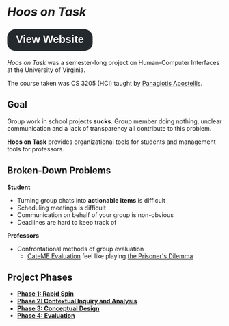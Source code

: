# *Hoos on Task*

<svg xmlns="http://www.w3.org/2000/svg" viewBox="0 0 64 16" width="200" height="60">
  <style>
    .btn-background {
      fill: #24292e;
    }
    .btn-text {
      fill: #fff;
      font-family: Arial, sans-serif;
      font-size: 8px;
      font-weight: bold;
      text-anchor: middle;
      alignment-baseline: middle;
    }
  </style>
  <a href="https://wkaisertexas.github.io/HoosOnTask/">
    <rect class="btn-background" x="0" y="0" width="64" height="16" rx="6" />
    <text class="btn-text" x="32" y="8">View Website</text>
  </a>
</svg>

*Hoos on Task* was a semester-long project on Human-Computer Interfaces at the University of Virginia.

The course taken was CS 3205 (HCI) taught by [Panagiotis Apostellis](https://engineering.virginia.edu/faculty/panagiotis-apostolellis).

## Goal

Group work in school projects **sucks**. Group member doing nothing, unclear communication and a lack of transparency all contribute to this problem. 

**Hoos on Task** provides organizational tools for students and management tools for professors. 

## Broken-Down Problems

**Student**

- Turning group chats into **actionable items** is difficult
- Scheduling meetings is difficult
- Communication on behalf of your group is non-obvious
- Deadlines are hard to keep track of

**Professors**

- Confrontational methods of group evaluation
    - [CateME Evaluation](https://info.catme.org/features/peer-evaluation/) feel like playing [the Prisoner's Dilemma](https://en.wikipedia.org/wiki/Prisoner%27s_dilemma)

## Project Phases

- **[Phase 1: Rapid Spin](https://wkaisertexas.github.io/HoosOnTask//phase-1.md)**
- **[Phase 2: Contextual Inquiry and Analysis](https://wkaisertexas.github.io/HoosOnTask//phase-2.md)**
- **[Phase 3: Conceptual Design](https://wkaisertexas.github.io/HoosOnTask//phase-3.md)**
- **[Phase 4: Evaluation](https://wkaisertexas.github.io/HoosOnTask//phase-4.md)**

